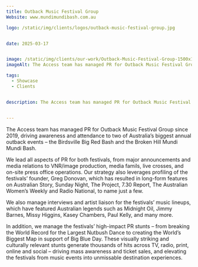 ```yaml
---
title: Outback Music Festival Group 
Website: www.mundimundibash.com.au

logo: /static/img/clients/logos/outback-music-festival-group.jpg


date: 2025-03-17


image: /static/img/clients/our-work/Outback-Music-Festival-Group-1500x1000.jpg
imageAlt: The Access team has managed PR for Outback Music Festival Group since 2019, driving awareness and attendance to two of Australia’s biggest annual outback events – the Birdsville Big Red Bash and the Broken Hill Mundi Mundi Bash. 

tags:
  - Showcase
  - Clients


description: The Access team has managed PR for Outback Music Festival Group since 2019, driving awareness and attendance to two of Australia’s biggest annual outback events – the Birdsville Big Red Bash and the Broken Hill Mundi Mundi Bash.


---
```


The Access team has managed PR for Outback Music Festival Group since 2019, driving awareness and attendance to two of Australia’s biggest annual outback events – the Birdsville Big Red Bash and the Broken Hill Mundi Mundi Bash. 

We lead all aspects of PR for both festivals, from major announcements and media relations to VNR/image production, media famils, live crosses, and on-site press office operations. Our strategy also leverages profiling of the festivals’ founder, Greg Donovan, which has resulted in long-form features on Australian Story, Sunday Night, The Project, 7.30 Report, The Australian Women’s Weekly and Radio National, to name just a few. 

We also manage interviews and artist liaison for the festivals’ music lineups, which have featured Australian legends such as Midnight Oil, Jimmy Barnes, Missy Higgins, Kasey Chambers, Paul Kelly, and many more.

In addition, we manage the festivals’ high-impact PR stunts – from breaking the World Record for the Largest Nutbush Dance to creating the World’s Biggest Map in support of Big Blue Day. These visually striking and culturally relevant stunts generate thousands of hits across TV, radio, print, online and social – driving mass awareness and ticket sales, and elevating the festivals from music events into unmissable destination experiences.

